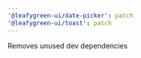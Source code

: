```yaml
---
'@leafygreen-ui/date-picker': patch
'@leafygreen-ui/toast': patch
---
```


Removes unused dev dependencies
